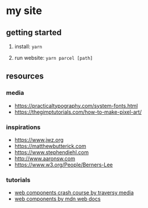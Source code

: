 # my site

## getting started

1. install: `yarn`

2. run website: `yarn parcel [path]`

## resources

### media

- https://practicaltypography.com/system-fonts.html
- https://thegimptutorials.com/how-to-make-pixel-art/

### inspirations

- https://www.jwz.org
- https://matthewbutterick.com
- https://www.stephendiehl.com
- http://www.aaronsw.com
- https://www.w3.org/People/Berners-Lee

### tutorials

- [web components crash course by traversy media](https://www.youtube.com/watch?v=PCWaFLy3VUo)
- [web components by mdn web docs](https://developer.mozilla.org/en-US/docs/Web/Web_Components)
